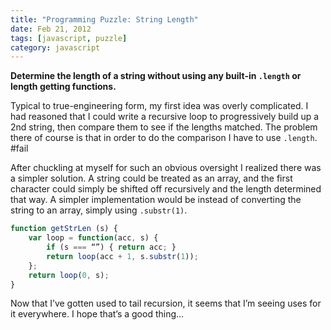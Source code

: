 ```yaml
---
title: "Programming Puzzle: String Length"
date: Feb 21, 2012
tags: [javascript, puzzle]
category: javascript
---
```


**Determine the length of a string without using any built-in `.length` or length getting functions.**

Typical to true-engineering form, my first idea was overly complicated.  I had reasoned that I could write a recursive loop to progressively build up a 2nd string, then compare them to see if the lengths matched.  The problem there of course is that in order to do the comparison I have to use `.length`. #fail

After chuckling at myself for such an obvious oversight I realized there was a simpler solution.  A string could be treated as an array, and the first character could simply be shifted off recursively and the length determined that way.  A simpler implementation would be instead of converting the string to an array, simply using `.substr(1)`.

```javascript
function getStrLen (s) {
    var loop = function(acc, s) {
        if (s === “”) { return acc; }
        return loop(acc + 1, s.substr(1));
    };
    return loop(0, s);
}
```

Now that I’ve gotten used to tail recursion, it seems that I’m seeing uses for it everywhere.  I hope that’s a good thing…
